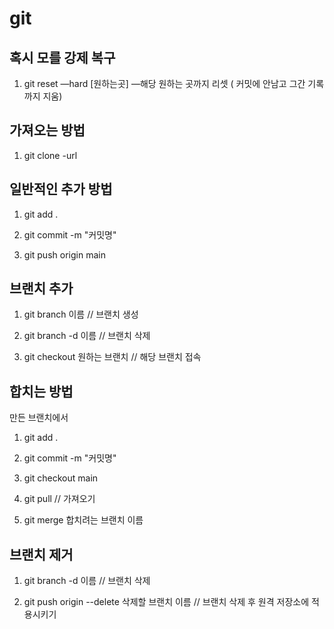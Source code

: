 # git

## 혹시 모를 강제 복구

1. git reset —hard [원하는곳] —해당 원하는 곳까지 리셋 ( 커밋에 안남고 그간 기록 까지 지움)

## 가져오는 방법

1. git clone -url

## 일반적인 추가 방법

1. git add .

2. git commit -m "커밋명"

3. git push origin main

## 브랜치 추가

1. git branch 이름 // 브랜치 생성

2. git branch -d 이름 // 브랜치 삭제

3. git checkout 원하는 브랜치 // 해당 브랜치 접속

## 합치는 방법

만든 브랜치에서 

1. git add .

2. git commit -m "커밋명"

3. git checkout main

4. git pull // 가져오기

5. git merge 합치려는 브랜치 이름

## 브랜치 제거

1. git branch -d 이름 // 브랜치 삭제

3. git push origin --delete 삭제할 브랜치 이름 // 브랜치 삭제 후 원격 저장소에 적용시키기
